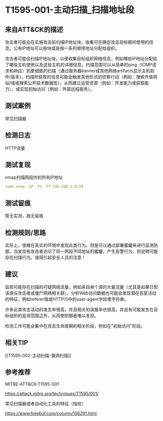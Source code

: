 # T1595-001-主动扫描_扫描地址段

## 来自ATT&CK的描述

攻击者可能会在实施攻击前扫描IP地址块，收集可在确定攻击目标期间使用的信息。公有IP地址可以按块或是按一系列顺序地址分配给组织。

攻击者可能会扫描IP地址块，以便收集目标组织网络信息，例如哪些IP地址分配给了哪些主机使用以及这些主机的详细信息。扫描范围可以从简单的ping（ICMP请求和响应）到更细致的扫描（通过服务器banner或其他网络artifacts显示主机软件/版本）。扫描所获取的信息可能会触发其他形式的侦察行动（例如：搜索开放网站/域或搜索公开技术数据库），从而建立运营资源（例如：开发能力或获取能力），或实现初始访问（例如：外部远程服务）。

## 测试案例

常见扫描器

## 检测日志

HTTP流量

## 测试复现

nmap扫描网段内的所有IP地址

```yml
sudo nmap -sP -PI -PT 192.168.1.0/24
```

## 测试留痕

暂无实测，故无留痕

## 检测规则/思路

实际上，很难在真实的环境中发现此类行为。但是可以通过部署蜜罐来进行监测防御，当发现有攻击者访问了同一网段不同地址的蜜罐，产生告警行为，则说明可能存在扫描行为。值得引起安全人员的注意！

## 建议

监控可能存在扫描的可疑网络流量，例如来自单个源的大量流量（尤其是如果已知该源与攻击者或僵尸网络相关联）。分析Web访问数据也可能会发现潜在恶意活动的特征，例如referer值或HTTP/S中的user-agent字段里字符串。

许多此类攻击活动的发生率很高，并且相关的误报率也很高，并且有可能发生在目标组织的监测范围之外，从而使防御者难以发现。

检测工作可能会集中在攻击生命周期的相关阶段，例如在"初始访问"阶段。

## 相关TIP

[[T1595-002-主动扫描-漏洞扫描]]

## 参考推荐

MITRE-ATT&CK-T1595-001

<https://attack.mitre.org/techniques/T1595/001/>

常见扫描器或者自动化工具的特征（指纹）

<https://www.freebuf.com/column/156291.html>

